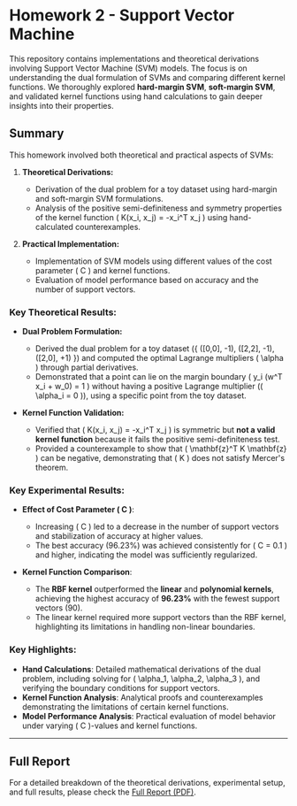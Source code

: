 # Homework 2 - Support Vector Machine

This repository contains implementations and theoretical derivations involving Support Vector Machine (SVM) models. The focus is on understanding the dual formulation of SVMs and comparing different kernel functions. We thoroughly explored **hard-margin SVM**, **soft-margin SVM**, and validated kernel functions using hand calculations to gain deeper insights into their properties.

## Summary

This homework involved both theoretical and practical aspects of SVMs:

1. **Theoretical Derivations:**
   - Derivation of the dual problem for a toy dataset using hard-margin and soft-margin SVM formulations.
   - Analysis of the positive semi-definiteness and symmetry properties of the kernel function \( K(x_i, x_j) = -x_i^T x_j \) using hand-calculated counterexamples.

2. **Practical Implementation:**
   - Implementation of SVM models using different values of the cost parameter \( C \) and kernel functions.
   - Evaluation of model performance based on accuracy and the number of support vectors.

### Key Theoretical Results:

- **Dual Problem Formulation:**
  - Derived the dual problem for a toy dataset \(\{ ([0,0], -1), ([2,2], -1), ([2,0], +1) \}\) and computed the optimal Lagrange multipliers \( \alpha \) through partial derivatives.
  - Demonstrated that a point can lie on the margin boundary \( y_i (w^T x_i + w_0) = 1 \) without having a positive Lagrange multiplier (\( \alpha_i = 0 \)), using a specific point from the toy dataset.

- **Kernel Function Validation:**
  - Verified that \( K(x_i, x_j) = -x_i^T x_j \) is symmetric but **not a valid kernel function** because it fails the positive semi-definiteness test.
  - Provided a counterexample to show that \( \mathbf{z}^T K \mathbf{z} \) can be negative, demonstrating that \( K \) does not satisfy Mercer's theorem.

### Key Experimental Results:

- **Effect of Cost Parameter \( C \)**:
  - Increasing \( C \) led to a decrease in the number of support vectors and stabilization of accuracy at higher values.
  - The best accuracy (96.23%) was achieved consistently for \( C = 0.1 \) and higher, indicating the model was sufficiently regularized.

- **Kernel Function Comparison**:
  - The **RBF kernel** outperformed the **linear** and **polynomial kernels**, achieving the highest accuracy of **96.23%** with the fewest support vectors (90).
  - The linear kernel required more support vectors than the RBF kernel, highlighting its limitations in handling non-linear boundaries.

### Key Highlights:
- **Hand Calculations**: Detailed mathematical derivations of the dual problem, including solving for \( \alpha_1, \alpha_2, \alpha_3 \), and verifying the boundary conditions for support vectors.
- **Kernel Function Analysis**: Analytical proofs and counterexamples demonstrating the limitations of certain kernel functions.
- **Model Performance Analysis**: Practical evaluation of model behavior under varying \( C \)-values and kernel functions.

---

## Full Report

For a detailed breakdown of the theoretical derivations, experimental setup, and full results, please check the [Full Report (PDF)](report/Homework2_Report.pdf).